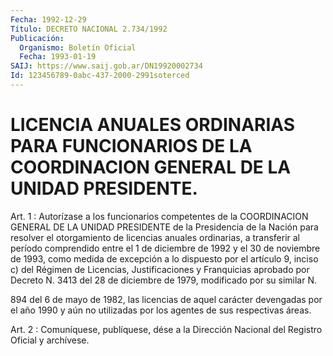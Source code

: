 ```yaml
---
Fecha: 1992-12-29
Título: DECRETO NACIONAL 2.734/1992
Publicación:
  Organismo: Boletín Oficial
  Fecha: 1993-01-19
SAIJ: https://www.saij.gob.ar/DN19920002734
Id: 123456789-0abc-437-2000-2991soterced
---
```

# LICENCIA ANUALES ORDINARIAS PARA FUNCIONARIOS DE LA COORDINACION GENERAL DE LA UNIDAD PRESIDENTE.

<a id="1"></a>
Art.  1  :  Autorízase  a  los  funcionarios competentes de la COORDINACION GENERAL DE LA UNIDAD PRESIDENTE  de  la Presidencia de la  Nación  para  resolver  el  otorgamiento  de licencias  anuales ordinarias,  a  transferir al período comprendido  entre  el  1  de diciembre de 1992  y  el  30  de  noviembre de 1993, como medida de excepción a lo dispuesto por el artículo  9,  inciso c) del Régimen de  Licencias, Justificaciones y Franquicias aprobado  por  Decreto N. 3413  del 28 de  diciembre de 1979, modificado por su similar N.

894 del 6  de  mayo  de  1982,  las  licencias  de  aquel  carácter devengadas  por el año 1990 y aún no utilizadas por los agentes  de sus respectivas áreas.

<a id="2"></a>
Art. 2 : Comuníquese, publíquese, dése a la Dirección Nacional del Registro Oficial y archívese.